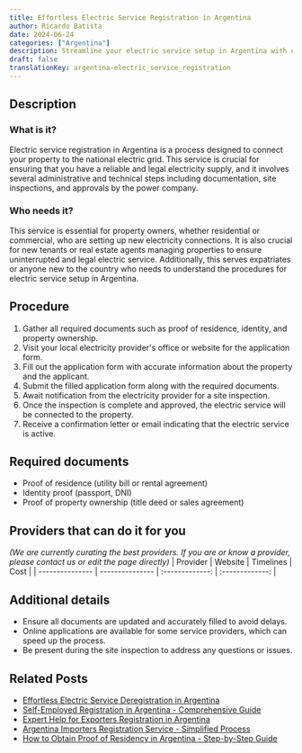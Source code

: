 ```yaml
---
title: Effortless Electric Service Registration in Argentina
author: Ricardo Batista
date: 2024-06-24
categories: ["Argentina"]
description: Streamline your electric service setup in Argentina with ease. Quick, simple steps for hassle-free registration.
draft: false
translationKey: argentina-electric_service_registration
---
```


## Description
### What is it?
Electric service registration in Argentina is a process designed to connect your property to the national electric grid. This service is crucial for ensuring that you have a reliable and legal electricity supply, and it involves several administrative and technical steps including documentation, site inspections, and approvals by the power company.

### Who needs it?
This service is essential for property owners, whether residential or commercial, who are setting up new electricity connections. It is also crucial for new tenants or real estate agents managing properties to ensure uninterrupted and legal electric service. Additionally, this serves expatriates or anyone new to the country who needs to understand the procedures for electric service setup in Argentina.

## Procedure

1. Gather all required documents such as proof of residence, identity, and property ownership.
2. Visit your local electricity provider's office or website for the application form.
3. Fill out the application form with accurate information about the property and the applicant.
4. Submit the filled application form along with the required documents.
5. Await notification from the electricity provider for a site inspection.
6. Once the inspection is complete and approved, the electric service will be connected to the property.
7. Receive a confirmation letter or email indicating that the electric service is active.


## Required documents

- Proof of residence (utility bill or rental agreement)
- Identity proof (passport, DNI)
- Proof of property ownership (title deed or sales agreement)


## Providers that can do it for you
_(We are currently curating the best providers. If you are or know a provider, please contact us or edit the page directly)_
| Provider        |     Website     |     Timelines    |       Cost      |
| --------------- | --------------- |  :-------------: | :-------------: |

## Additional details

- Ensure all documents are updated and accurately filled to avoid delays.
- Online applications are available for some service providers, which can speed up the process.
- Be present during the site inspection to address any questions or issues.

## Related Posts

- [Effortless Electric Service Deregistration in Argentina](https://tramitit.com/english/guides/argentina/electric_service_deregistration/)
- [Self-Employed Registration in Argentina - Comprehensive Guide](https://tramitit.com/english/guides/argentina/self-employed_registration/)
- [Expert Help for Exporters Registration in Argentina](https://tramitit.com/english/guides/argentina/exporters_registration/)
- [Argentina Importers Registration Service - Simplified Process](https://tramitit.com/english/guides/argentina/importers_registration/)
- [How to Obtain Proof of Residency in Argentina - Step-by-Step Guide](https://tramitit.com/english/guides/argentina/proof_of_residency/)